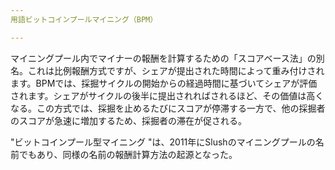 ```yaml
---
用語ビットコインプールマイニング（BPM）

---
```

マイニングプール内でマイナーの報酬を計算するための「スコアベース法」の別名。これは比例報酬方式ですが、シェアが提出された時間によって重み付けされます。BPMでは、採掘サイクルの開始からの経過時間に基づいてシェアが評価されます。シェアがサイクルの後半に提出されればされるほど、その価値は高くなる。この方式では、採掘を止めるたびにスコアが停滞する一方で、他の採掘者のスコアが急速に増加するため、採掘者の滞在が促される。

"ビットコインプール型マイニング "は、2011年にSlushのマイニングプールの名前でもあり、同様の名前の報酬計算方法の起源となった。